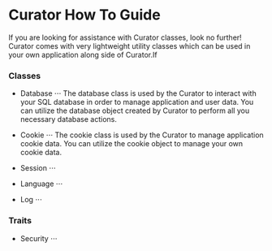 # <a id="topHOWTO"></a>Curator How To Guide

If you are looking for assistance with Curator classes, look no further! Curator comes with very lightweight utility classes which can be used in your own application along side of Curator.If

### Classes
- Database
⋅⋅⋅ The database class is used by the Curator to interact with your SQL database in order to manage application and user data. You can utilize the database object created by Curator to perform all you necessary database actions.

- Cookie
⋅⋅⋅ The cookie class is used by the Curator to manage application cookie data. You can utilize the cookie object to manage your own cookie data.

- Session
⋅⋅⋅ 

- Language
⋅⋅⋅ 

- Log
⋅⋅⋅ 


### Traits
- Security
⋅⋅⋅ 